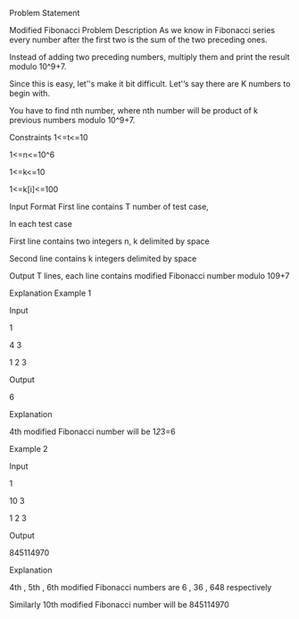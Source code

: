 Problem Statement

Modified Fibonacci
Problem Description
As we know in Fibonacci series every number after the first two is the sum of the two preceding ones.

Instead of adding two preceding numbers, multiply them and print the result modulo 10^9+7.

Since this is easy, let’'s make it bit difficult. Let'’s say there are K numbers to begin with.

You have to find nth number, where nth number will be product of k previous numbers modulo 10^9+7.

Constraints
1<=t<=10

1<=n<=10^6

1<=k<=10

1<=k[i]<=100

Input Format
First line contains T number of test case,

In each test case

First line contains two integers n, k delimited by space

Second line contains k integers delimited by space

Output
T lines, each line contains modified Fibonacci number modulo 109+7


Explanation
Example 1

Input

1

4 3

1 2 3

Output

6

Explanation

4th modified Fibonacci number will be 1*2*3=6

Example 2

Input

1

10 3

1 2 3

Output

845114970

Explanation

4th , 5th , 6th modified Fibonacci numbers are 6 , 36 , 648 respectively

Similarly 10th modified Fibonacci number will be 845114970
